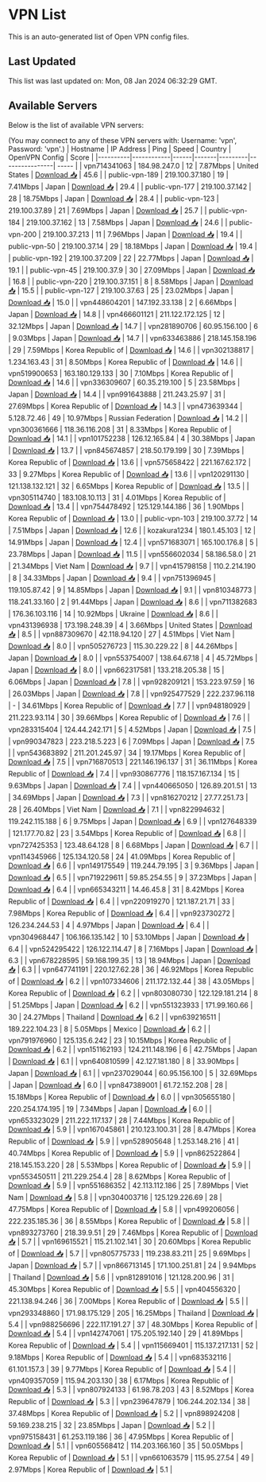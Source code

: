 # VPN List

This is an auto-generated list of Open VPN config files.

## Last Updated

This list was last updated on: Mon, 08 Jan 2024 06:32:29 GMT.

## Available Servers

Below is the list of available VPN servers:

(You may connect to any of these VPN servers with: Username: 'vpn', Password: 'vpn'.)
| Hostname | IP Address | Ping | Speed | Country | OpenVPN Config | Score |
|----------|------------|------|-------|---------|----------------| ----- |
| vpn714341063 | 184.98.247.0 | 12 | 7.87Mbps | United States | [Download 📥](./configs/server_0_US.ovpn) | 45.6 |
| public-vpn-189 | 219.100.37.180 | 19 | 7.41Mbps | Japan | [Download 📥](./configs/server_1_JP.ovpn) | 29.4 |
| public-vpn-177 | 219.100.37.142 | 28 | 18.75Mbps | Japan | [Download 📥](./configs/server_2_JP.ovpn) | 28.4 |
| public-vpn-123 | 219.100.37.89 | 21 | 7.69Mbps | Japan | [Download 📥](./configs/server_3_JP.ovpn) | 25.7 |
| public-vpn-184 | 219.100.37.162 | 13 | 7.58Mbps | Japan | [Download 📥](./configs/server_4_JP.ovpn) | 24.6 |
| public-vpn-200 | 219.100.37.213 | 11 | 7.96Mbps | Japan | [Download 📥](./configs/server_5_JP.ovpn) | 19.4 |
| public-vpn-50 | 219.100.37.14 | 29 | 18.18Mbps | Japan | [Download 📥](./configs/server_6_JP.ovpn) | 19.4 |
| public-vpn-192 | 219.100.37.209 | 22 | 22.77Mbps | Japan | [Download 📥](./configs/server_7_JP.ovpn) | 19.1 |
| public-vpn-45 | 219.100.37.9 | 30 | 27.09Mbps | Japan | [Download 📥](./configs/server_8_JP.ovpn) | 16.8 |
| public-vpn-220 | 219.100.37.151 | 8 | 8.58Mbps | Japan | [Download 📥](./configs/server_9_JP.ovpn) | 15.5 |
| public-vpn-127 | 219.100.37.63 | 25 | 23.02Mbps | Japan | [Download 📥](./configs/server_10_JP.ovpn) | 15.0 |
| vpn448604201 | 147.192.33.138 | 2 | 6.66Mbps | Japan | [Download 📥](./configs/server_11_JP.ovpn) | 14.8 |
| vpn466601121 | 211.122.172.125 | 12 | 32.12Mbps | Japan | [Download 📥](./configs/server_12_JP.ovpn) | 14.7 |
| vpn281890706 | 60.95.156.100 | 6 | 9.03Mbps | Japan | [Download 📥](./configs/server_13_JP.ovpn) | 14.7 |
| vpn633463886 | 218.145.158.196 | 29 | 7.59Mbps | Korea Republic of | [Download 📥](./configs/server_14_KR.ovpn) | 14.6 |
| vpn302138817 | 1.234.163.43 | 31 | 8.50Mbps | Korea Republic of | [Download 📥](./configs/server_15_KR.ovpn) | 14.6 |
| vpn519900653 | 163.180.129.133 | 30 | 7.10Mbps | Korea Republic of | [Download 📥](./configs/server_16_KR.ovpn) | 14.6 |
| vpn336309607 | 60.35.219.100 | 5 | 23.58Mbps | Japan | [Download 📥](./configs/server_17_JP.ovpn) | 14.4 |
| vpn991643888 | 211.243.25.97 | 31 | 27.69Mbps | Korea Republic of | [Download 📥](./configs/server_18_KR.ovpn) | 14.3 |
| vpn473639344 | 5.128.72.46 | 49 | 10.97Mbps | Russian Federation | [Download 📥](./configs/server_19_RU.ovpn) | 14.2 |
| vpn300361666 | 118.36.116.208 | 31 | 8.33Mbps | Korea Republic of | [Download 📥](./configs/server_20_KR.ovpn) | 14.1 |
| vpn101752238 | 126.12.165.84 | 4 | 30.38Mbps | Japan | [Download 📥](./configs/server_21_JP.ovpn) | 13.7 |
| vpn845674857 | 218.50.179.199 | 30 | 7.39Mbps | Korea Republic of | [Download 📥](./configs/server_22_KR.ovpn) | 13.6 |
| vpn575658422 | 221.167.62.172 | 33 | 9.27Mbps | Korea Republic of | [Download 📥](./configs/server_23_KR.ovpn) | 13.6 |
| vpn120291130 | 121.138.132.121 | 32 | 6.65Mbps | Korea Republic of | [Download 📥](./configs/server_24_KR.ovpn) | 13.5 |
| vpn305114740 | 183.108.10.113 | 31 | 4.01Mbps | Korea Republic of | [Download 📥](./configs/server_25_KR.ovpn) | 13.4 |
| vpn754478492 | 125.129.144.186 | 36 | 1.90Mbps | Korea Republic of | [Download 📥](./configs/server_26_KR.ovpn) | 13.0 |
| public-vpn-103 | 219.100.37.72 | 14 | 7.51Mbps | Japan | [Download 📥](./configs/server_27_JP.ovpn) | 12.6 |
| kozakura1234 | 180.1.45.103 | 12 | 14.91Mbps | Japan | [Download 📥](./configs/server_28_JP.ovpn) | 12.4 |
| vpn571683071 | 165.100.176.8 | 5 | 23.78Mbps | Japan | [Download 📥](./configs/server_29_JP.ovpn) | 11.5 |
| vpn556602034 | 58.186.58.0 | 21 | 21.34Mbps | Viet Nam | [Download 📥](./configs/server_30_VN.ovpn) | 9.7 |
| vpn415798158 | 110.2.214.190 | 8 | 34.33Mbps | Japan | [Download 📥](./configs/server_31_JP.ovpn) | 9.4 |
| vpn751396945 | 119.105.87.42 | 9 | 14.85Mbps | Japan | [Download 📥](./configs/server_32_JP.ovpn) | 9.1 |
| vpn810348773 | 118.241.33.160 | 2 | 91.44Mbps | Japan | [Download 📥](./configs/server_33_JP.ovpn) | 8.6 |
| vpn711382683 | 176.36.103.116 | 14 | 10.92Mbps | Ukraine | [Download 📥](./configs/server_34_UA.ovpn) | 8.6 |
| vpn431396938 | 173.198.248.39 | 4 | 3.66Mbps | United States | [Download 📥](./configs/server_35_US.ovpn) | 8.5 |
| vpn887309670 | 42.118.94.120 | 27 | 4.51Mbps | Viet Nam | [Download 📥](./configs/server_36_VN.ovpn) | 8.0 |
| vpn505276723 | 115.30.229.22 | 8 | 44.26Mbps | Japan | [Download 📥](./configs/server_37_JP.ovpn) | 8.0 |
| vpn553754007 | 138.64.67.18 | 4 | 45.72Mbps | Japan | [Download 📥](./configs/server_38_JP.ovpn) | 8.0 |
| vpn662317581 | 133.218.205.38 | 15 | 6.06Mbps | Japan | [Download 📥](./configs/server_39_JP.ovpn) | 7.8 |
| vpn928209121 | 153.223.97.59 | 16 | 26.03Mbps | Japan | [Download 📥](./configs/server_40_JP.ovpn) | 7.8 |
| vpn925477529 | 222.237.96.118 | - | 34.61Mbps | Korea Republic of | [Download 📥](./configs/server_41_KR.ovpn) | 7.7 |
| vpn948180929 | 211.223.93.114 | 30 | 39.66Mbps | Korea Republic of | [Download 📥](./configs/server_42_KR.ovpn) | 7.6 |
| vpn283315404 | 124.44.242.171 | 5 | 4.52Mbps | Japan | [Download 📥](./configs/server_43_JP.ovpn) | 7.5 |
| vpn990347823 | 223.218.5.223 | 6 | 7.09Mbps | Japan | [Download 📥](./configs/server_44_JP.ovpn) | 7.5 |
| vpn543683892 | 211.201.245.97 | 34 | 19.17Mbps | Korea Republic of | [Download 📥](./configs/server_45_KR.ovpn) | 7.5 |
| vpn716870513 | 221.146.196.137 | 31 | 36.11Mbps | Korea Republic of | [Download 📥](./configs/server_46_KR.ovpn) | 7.4 |
| vpn930867776 | 118.157.167.134 | 15 | 9.63Mbps | Japan | [Download 📥](./configs/server_47_JP.ovpn) | 7.4 |
| vpn440665050 | 126.89.201.51 | 13 | 34.69Mbps | Japan | [Download 📥](./configs/server_48_JP.ovpn) | 7.3 |
| vpn816270212 | 27.77.251.73 | 28 | 26.40Mbps | Viet Nam | [Download 📥](./configs/server_49_VN.ovpn) | 7.1 |
| vpn822994632 | 119.242.115.188 | 6 | 9.75Mbps | Japan | [Download 📥](./configs/server_50_JP.ovpn) | 6.9 |
| vpn127648339 | 121.177.70.82 | 23 | 3.54Mbps | Korea Republic of | [Download 📥](./configs/server_51_KR.ovpn) | 6.8 |
| vpn727425353 | 123.48.64.128 | 8 | 6.68Mbps | Japan | [Download 📥](./configs/server_52_JP.ovpn) | 6.7 |
| vpn114345966 | 125.134.120.58 | 24 | 41.09Mbps | Korea Republic of | [Download 📥](./configs/server_53_KR.ovpn) | 6.6 |
| vpn149175549 | 119.244.79.195 | 3 | 9.36Mbps | Japan | [Download 📥](./configs/server_54_JP.ovpn) | 6.5 |
| vpn719229611 | 59.85.254.55 | 9 | 37.23Mbps | Japan | [Download 📥](./configs/server_55_JP.ovpn) | 6.4 |
| vpn665343211 | 14.46.45.8 | 31 | 8.42Mbps | Korea Republic of | [Download 📥](./configs/server_56_KR.ovpn) | 6.4 |
| vpn220919270 | 121.187.21.71 | 33 | 7.98Mbps | Korea Republic of | [Download 📥](./configs/server_57_KR.ovpn) | 6.4 |
| vpn923730272 | 126.234.244.53 | 4 | 4.97Mbps | Japan | [Download 📥](./configs/server_58_JP.ovpn) | 6.4 |
| vpn304968447 | 106.166.135.142 | 10 | 53.10Mbps | Japan | [Download 📥](./configs/server_59_JP.ovpn) | 6.4 |
| vpn524295422 | 126.122.114.47 | 8 | 7.16Mbps | Japan | [Download 📥](./configs/server_60_JP.ovpn) | 6.3 |
| vpn678228595 | 59.168.199.35 | 13 | 18.94Mbps | Japan | [Download 📥](./configs/server_61_JP.ovpn) | 6.3 |
| vpn647741191 | 220.127.62.28 | 36 | 46.92Mbps | Korea Republic of | [Download 📥](./configs/server_62_KR.ovpn) | 6.2 |
| vpn107334606 | 211.172.132.44 | 38 | 43.05Mbps | Korea Republic of | [Download 📥](./configs/server_63_KR.ovpn) | 6.2 |
| vpn803080730 | 122.129.181.214 | 8 | 51.25Mbps | Japan | [Download 📥](./configs/server_64_JP.ovpn) | 6.2 |
| vpn551323933 | 171.99.160.66 | 30 | 24.27Mbps | Thailand | [Download 📥](./configs/server_65_TH.ovpn) | 6.2 |
| vpn639216511 | 189.222.104.23 | 8 | 5.05Mbps | Mexico | [Download 📥](./configs/server_66_MX.ovpn) | 6.2 |
| vpn791976960 | 125.135.6.242 | 23 | 10.15Mbps | Korea Republic of | [Download 📥](./configs/server_67_KR.ovpn) | 6.2 |
| vpn151162193 | 124.211.148.196 | 6 | 42.75Mbps | Japan | [Download 📥](./configs/server_68_JP.ovpn) | 6.1 |
| vpn640810599 | 42.127.181.180 | 8 | 33.90Mbps | Japan | [Download 📥](./configs/server_69_JP.ovpn) | 6.1 |
| vpn237029044 | 60.95.156.100 | 5 | 32.69Mbps | Japan | [Download 📥](./configs/server_70_JP.ovpn) | 6.0 |
| vpn847389001 | 61.72.152.208 | 28 | 15.18Mbps | Korea Republic of | [Download 📥](./configs/server_71_KR.ovpn) | 6.0 |
| vpn305655180 | 220.254.174.195 | 19 | 7.34Mbps | Japan | [Download 📥](./configs/server_72_JP.ovpn) | 6.0 |
| vpn653323029 | 211.222.117.137 | 28 | 7.44Mbps | Korea Republic of | [Download 📥](./configs/server_73_KR.ovpn) | 5.9 |
| vpn167045861 | 210.123.100.31 | 28 | 8.47Mbps | Korea Republic of | [Download 📥](./configs/server_74_KR.ovpn) | 5.9 |
| vpn528905648 | 1.253.148.216 | 41 | 40.74Mbps | Korea Republic of | [Download 📥](./configs/server_75_KR.ovpn) | 5.9 |
| vpn862522864 | 218.145.153.220 | 28 | 5.53Mbps | Korea Republic of | [Download 📥](./configs/server_76_KR.ovpn) | 5.9 |
| vpn553450511 | 211.229.254.4 | 28 | 8.62Mbps | Korea Republic of | [Download 📥](./configs/server_77_KR.ovpn) | 5.9 |
| vpn551686352 | 42.113.112.186 | 25 | 7.89Mbps | Viet Nam | [Download 📥](./configs/server_78_VN.ovpn) | 5.8 |
| vpn304003716 | 125.129.226.69 | 28 | 47.75Mbps | Korea Republic of | [Download 📥](./configs/server_79_KR.ovpn) | 5.8 |
| vpn499206056 | 222.235.185.36 | 36 | 8.55Mbps | Korea Republic of | [Download 📥](./configs/server_80_KR.ovpn) | 5.8 |
| vpn893273760 | 218.39.9.51 | 29 | 7.46Mbps | Korea Republic of | [Download 📥](./configs/server_81_KR.ovpn) | 5.7 |
| vpn169615521 | 115.21.102.141 | 30 | 20.60Mbps | Korea Republic of | [Download 📥](./configs/server_82_KR.ovpn) | 5.7 |
| vpn805775733 | 119.238.83.211 | 25 | 9.69Mbps | Japan | [Download 📥](./configs/server_83_JP.ovpn) | 5.7 |
| vpn866713145 | 171.100.251.81 | 24 | 9.94Mbps | Thailand | [Download 📥](./configs/server_84_TH.ovpn) | 5.6 |
| vpn812891016 | 121.128.200.96 | 31 | 45.30Mbps | Korea Republic of | [Download 📥](./configs/server_85_KR.ovpn) | 5.5 |
| vpn404556320 | 221.138.94.246 | 36 | 7.00Mbps | Korea Republic of | [Download 📥](./configs/server_86_KR.ovpn) | 5.5 |
| vpn293348860 | 171.98.175.129 | 205 | 16.25Mbps | Thailand | [Download 📥](./configs/server_87_TH.ovpn) | 5.4 |
| vpn988256696 | 222.117.191.27 | 37 | 48.30Mbps | Korea Republic of | [Download 📥](./configs/server_88_KR.ovpn) | 5.4 |
| vpn142747061 | 175.205.192.140 | 29 | 41.89Mbps | Korea Republic of | [Download 📥](./configs/server_89_KR.ovpn) | 5.4 |
| vpn115669401 | 115.137.217.131 | 52 | 9.18Mbps | Korea Republic of | [Download 📥](./configs/server_90_KR.ovpn) | 5.4 |
| vpn683532116 | 61.101.157.3 | 39 | 9.77Mbps | Korea Republic of | [Download 📥](./configs/server_91_KR.ovpn) | 5.4 |
| vpn409357059 | 115.94.203.130 | 38 | 6.17Mbps | Korea Republic of | [Download 📥](./configs/server_92_KR.ovpn) | 5.3 |
| vpn807924133 | 61.98.78.203 | 43 | 8.52Mbps | Korea Republic of | [Download 📥](./configs/server_93_KR.ovpn) | 5.3 |
| vpn239647879 | 106.244.202.134 | 38 | 37.48Mbps | Korea Republic of | [Download 📥](./configs/server_94_KR.ovpn) | 5.2 |
| vpn898924208 | 59.169.238.215 | 32 | 23.85Mbps | Japan | [Download 📥](./configs/server_95_JP.ovpn) | 5.2 |
| vpn975158431 | 61.253.119.186 | 36 | 47.95Mbps | Korea Republic of | [Download 📥](./configs/server_96_KR.ovpn) | 5.1 |
| vpn605568412 | 114.203.166.160 | 35 | 50.05Mbps | Korea Republic of | [Download 📥](./configs/server_97_KR.ovpn) | 5.1 |
| vpn661063579 | 115.95.27.54 | 49 | 2.97Mbps | Korea Republic of | [Download 📥](./configs/server_98_KR.ovpn) | 5.1 |
